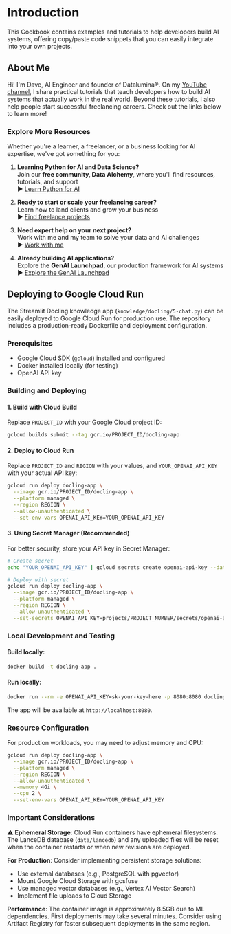 # Introduction

This Cookbook contains examples and tutorials to help developers build AI systems, offering copy/paste code snippets that you can easily integrate into your own projects.

## About Me

Hi! I'm Dave, AI Engineer and founder of Datalumina®. On my [YouTube channel](https://www.youtube.com/@daveebbelaar?sub_confirmation=1), I share practical tutorials that teach developers how to build AI systems that actually work in the real world. Beyond these tutorials, I also help people start successful freelancing careers. Check out the links below to learn more!

### Explore More Resources

Whether you're a learner, a freelancer, or a business looking for AI expertise, we've got something for you:

1. **Learning Python for AI and Data Science?**  
   Join our **free community, Data Alchemy**, where you'll find resources, tutorials, and support  
   ▶︎ [Learn Python for AI](https://www.skool.com/data-alchemy)

2. **Ready to start or scale your freelancing career?**  
   Learn how to land clients and grow your business  
   ▶︎ [Find freelance projects](https://www.datalumina.com/data-freelancer)

3. **Need expert help on your next project?**  
   Work with me and my team to solve your data and AI challenges  
   ▶︎ [Work with me](https://www.datalumina.com/solutions)

4. **Already building AI applications?**  
   Explore the **GenAI Launchpad**, our production framework for AI systems  
   ▶︎ [Explore the GenAI Launchpad](https://launchpad.datalumina.com/)

## Deploying to Google Cloud Run

The Streamlit Docling knowledge app (`knowledge/docling/5-chat.py`) can be easily deployed to Google Cloud Run for production use. The repository includes a production-ready Dockerfile and deployment configuration.

### Prerequisites

- Google Cloud SDK (`gcloud`) installed and configured
- Docker installed locally (for testing)
- OpenAI API key

### Building and Deploying

#### 1. Build with Cloud Build

Replace `PROJECT_ID` with your Google Cloud project ID:

```bash
gcloud builds submit --tag gcr.io/PROJECT_ID/docling-app
```

#### 2. Deploy to Cloud Run

Replace `PROJECT_ID` and `REGION` with your values, and `YOUR_OPENAI_API_KEY` with your actual API key:

```bash
gcloud run deploy docling-app \
  --image gcr.io/PROJECT_ID/docling-app \
  --platform managed \
  --region REGION \
  --allow-unauthenticated \
  --set-env-vars OPENAI_API_KEY=YOUR_OPENAI_API_KEY
```

#### 3. Using Secret Manager (Recommended)

For better security, store your API key in Secret Manager:

```bash
# Create secret
echo "YOUR_OPENAI_API_KEY" | gcloud secrets create openai-api-key --data-file=-

# Deploy with secret
gcloud run deploy docling-app \
  --image gcr.io/PROJECT_ID/docling-app \
  --platform managed \
  --region REGION \
  --allow-unauthenticated \
  --set-secrets OPENAI_API_KEY=projects/PROJECT_NUMBER/secrets/openai-api-key:latest
```

### Local Development and Testing

#### Build locally:
```bash
docker build -t docling-app .
```

#### Run locally:
```bash
docker run --rm -e OPENAI_API_KEY=sk-your-key-here -p 8080:8080 docling-app
```

The app will be available at `http://localhost:8080`.

### Resource Configuration

For production workloads, you may need to adjust memory and CPU:

```bash
gcloud run deploy docling-app \
  --image gcr.io/PROJECT_ID/docling-app \
  --platform managed \
  --region REGION \
  --allow-unauthenticated \
  --memory 4Gi \
  --cpu 2 \
  --set-env-vars OPENAI_API_KEY=YOUR_OPENAI_API_KEY
```

### Important Considerations

**⚠️ Ephemeral Storage**: Cloud Run containers have ephemeral filesystems. The LanceDB database (`data/lancedb`) and any uploaded files will be reset when the container restarts or when new revisions are deployed.

**For Production**: Consider implementing persistent storage solutions:
- Use external databases (e.g., PostgreSQL with pgvector)
- Mount Google Cloud Storage with gcsfuse
- Use managed vector databases (e.g., Vertex AI Vector Search)
- Implement file uploads to Cloud Storage

**Performance**: The container image is approximately 8.5GB due to ML dependencies. First deployments may take several minutes. Consider using Artifact Registry for faster subsequent deployments in the same region.
